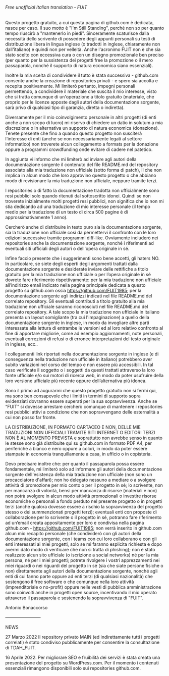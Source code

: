 ###### Free unofficial Italian translation - FUIT

Questo progetto gratuito, a cui questa pagina di github.com è dedicata, nasce per caso. Il suo motto è "I'm Still Standing", perché non so per quanto tempo riuscirò a "mantenerlo in piedi". Sinceramente scaturisce dalla necessità dello scrivente di possedere degli appunti personali su testi di distribuzione libera in lingua inglese (o tradotti in inglese, chiaramente non dall'italiano) e quindi non per velleità. Anche l'acronimo FUIT non è che sia stato scelto con eccessiva cura o con un disegno promozionale ben preciso (per quanto per la sussistenza dei progetti free la promozione o il mero passaparola, nonché il supporto di natura economica siano essenziali).

Inoltre la mia scelta di condividere il tutto è stata successiva - github.com consente anche la creazione di repositories privati - e spero sia accolta e recepita positivamente. Mi limiterò pertanto, impegni personali permettendo, a condividere il materiale che suscita il mio interesse, visto che si tratta comunque di un'operazione a titolo gratuito (materiale, che proprio per le licenze apposte dagli autori della documentazione sorgente, sarà privo di qualsiasi tipo di garanzia, diretta o indiretta).

Diversamente per il mio coinvolgimento personale in altri progetti (di enti anche a non scopo di lucro) mi riservo di chiedere un datio in solutum a mia discrezione o in alternativa un supporto di natura economica (donazione).
Tenete presente che fino a quando questo progetto non susciterà l'interesse di enti (anche se non necessariamente legati al settore informatico) non troverete alcun collegamento a formats per la donazione oppure a programmi crowdfunding onde evitare di cadere nel patetico.

In aggiunta vi informo che mi limiterò ad inviare agli autori della documentazione sorgente il contenuto del file README.md del repository associato alla mia traduzione non ufficiale (sotto forma di patch), il che non implica in alcun modo che loro approvino questo progetto o che abbiano modo di revisionare la mia traduzione non ufficiale, neppure tramite terzi.

I repositories o di fatto la documentazione tradotta non ufficialmente sono resi pubblici solo quando ritenuti dal sottoscritto idonei. Quindi se non troverete inizialmente molti progetti resi pubblici, non significa che io non mi stia dedicando ad una traduzione di mio interesse personale (il tempo medio per la traduzione di un testo di circa 500 pagine è di approssimativamente 1 anno).

Cercherò anche di distribuire in testo puro sia la documentazione sorgente, sia la traduzione non ufficiale così da permettervi il confronto con le loro edizioni successive tramite programmi diff-like. Ovviamente includerò nei repositories anche la documentazione sorgente, nonché i riferimenti ad eventuali siti ufficiali degli autori o dell'opera originale in sé.

Infine faccio presente che i suggerimenti sono bene accetti, gli haters NO. In particolare, se siete degli esperti degli argomenti trattati dalla documentazione sorgente e desiderate inviare delle rettifiche a titolo gratuito per la mia traduzione non ufficiale o per l’opera originale in sé dovrete fare riferimento rispettivamente: per la mia traduzione non ufficiale all’indirizzo email indicato nella pagina principale dedicata a questo progetto su github.com ossia https://github.com/FUIT1985; per la documentazione sorgente agli indirizzi indicati nel file README.md del correlato repository. Gli eventuali contributi a titolo gratuito alla mia traduzione non ufficiale saranno riconosciuti nel file README.md del correlato repository. A tale scopo la mia traduzione non ufficiale in italiano presenta un layout somigliante (tra cui l'impaginazione) a quello della documentazione sorgente in inglese, in modo da invogliare altre parti interessate alla lettura di entrambe le versioni ed al loro relativo confronto al fine di apportare migliorie, come ad esempio aggiornamenti, note personali, eventuali correzioni di refusi o di erronee interpretazioni del testo originale in inglese, ecc..

I collegamenti link riportati nella documentazione sorgente in inglese (e di conseguenza nella traduzione non ufficiale in italiano) potrebbero aver subito variazioni nel corso del tempo e non essere più accessibili. In tal caso verificate il soggetto o i soggetti da questi trattati attraverso la loro fonte ufficiale e/o sui motori di ricerca web, in modo da poter usufruire della loro versione ufficiale più recente oppure dell’alternativa più idonea.

Sono il primo ad augurarmi che questo progetto gratuito non si fermi qui, ma sono ben consapevole che i limiti in termini di supporto sopra evidenziati dovranno essere superati per la sua sopravvivenza. Anche se “FUIT” si dovesse arrestare cercherò comunque di mantenere i repositories resi pubblici attivi a condizione che non sopravvengano delle esternalità a cui non posso far fronte.

LA DISTRIBUZIONE, IN FORMATO CARTACEO E NON, DELLE MIE TRADUZIONI NON UFFICIALI TRAMITE SITI INTERNET O EDITORI TERZI NON È AL MOMENTO PREVISTA e soprattutto non avrebbe senso in quanto le stesse sono già distribuite qui su github.com in formato PDF A4, per periferiche a bianco e nero oppure a colori, in modo da poter essere stampate in economia tranquillamente a casa, in ufficio o in copisteria.

Devo precisare inoltre che: per quanto il passaparola possa essere fondamentale, mi limiterò solo ad informare gli autori della documentazione sorgente dell'esistenza della mia traduzione non ufficiale (non sono un procacciatore d'affari); non ho delegato nessuno a mediare o a svolgere attività di promozione per mio conto o per il progetto in sé; lo scrivente, non per mancanza di volontà, bensì per mancanza di risorse (materiali e non) non potrà svolgere in alcun modo attività promozionali o investire risorse economiche o personali a fondo perduto nel presente progetto o in progetti terzi (anche qualora dovesse essere a rischio la sopravvivenza del progetto stesso o dei summenzionati progetti terzi); eventuali enti con proposte di collaborazione per lo scrivente o il progetto in sé, potranno fare riferimento ad un’email creata appositamente per loro e condivisa nella pagina github.com - https://github.com/FUIT1985; non verrà inserito in github.com alcun mio recapito personale (che condividerò con gli autori della documentazione sorgente, con i teams con cui loro collaborano e con gli enti interessati ai miei progetti, solo se mi faranno esplicita richiesta e dopo avermi dato modo di verificare che non si tratta di phishing); non è stato realizzato alcun sito ufficiale (o iscrizione a social networks) né per la mia persona, né per i miei progetti; potrete rivolgere i vostri apprezzamenti nei miei riguardi o nei riguardi del progetto in sé (sia che siate persone fisiche o non) direttamente agli autori della documentazione sorgente, nonché agli enti di cui fanno parte oppure ad enti terzi (di qualsiasi nazionalità) che sostengono il free software o che comunque nella loro attività (imprenditoriale o no-profit) oppure nelle vesti di pubblica amministrazione sono coinvolti anche in progetti open source, incentivando il mio operato attraverso il passaparola e sostenendo la sopravvivenza di "FUIT".

Antonio Bonaccorso


————————

NEWS

27 Marzo 2022 Il repository privato MAIN (ed indirettamente tutti i progetti correlati) è stato condiviso pubblicamente per consentire la consultazione di TDAH_FUIT.

16 Aprile 2022. Per migliorare SEO e fruibilità dei servizi è stata creata una presentazione del progetto su WordPress.com. Per il momento i contenuti essenziali rimangono disponibili solo sui repositories github.com.
